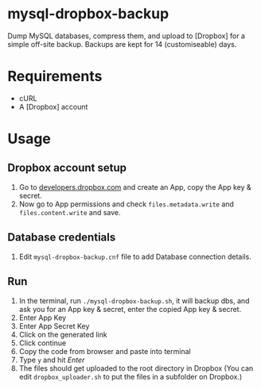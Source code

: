 # mysql-dropbox-backup

Dump MySQL databases, compress them, and upload to [Dropbox] for a simple off-site backup. Backups are kept for 14 (customiseable) days.

# Requirements

* cURL
* A [Dropbox] account

# Usage

## Dropbox account setup
1. Go to [developers.dropbox.com](https://developers.dropbox.com) and create an App, copy the App key & secret.
2. Now go to App permissions and check `files.metadata.write` and `files.content.write` and save.

## Database credentials
1. Edit `mysql-dropbox-backup.cnf` file to add Database connection details. 

## Run
1. In the terminal, run `./mysql-dropbox-backup.sh`, it will backup dbs, and ask you for an App key & secret, enter the copied App key & secret.
2. Enter App Key
3. Enter App Secret Key
4. Click on the generated link
5. Click continue
6. Copy the code from browser and paste into terminal
7. Type `y` and hit *Enter*
8. The files should get uploaded to the root directory in Dropbox (You can edit `dropbox_uploader.sh` to put the files in a subfolder on Dropbox.)